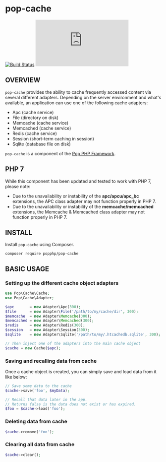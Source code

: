 pop-cache
=========

[![Build Status](https://travis-ci.org/popphp/pop-cache.svg?branch=master)](https://travis-ci.org/popphp/pop-cache)
[![Coverage Status](http://cc.popphp.org/coverage.php?comp=pop-cache)](http://cc.popphp.org/pop-cache/)

OVERVIEW
--------
`pop-cache` provides the ability to cache frequently accessed content via several different adapters.
Depending on the server environment and what's available, an application can use one of the following
cache adapters:

* Apc (cache service)
* File (directory on disk)
* Memcache (cache service)
* Memcached (cache service)
* Redis (cache service)
* Session (short-term caching in session)
* Sqlite (database file on disk)

`pop-cache` is a component of the [Pop PHP Framework](http://www.popphp.org/).

PHP 7
-----

While this component has been updated and tested to work with PHP 7, please note:

- Due to the unavailability or instability of the **apc/apcu/apc_bc** extensions, the APC class adapter may not function properly in PHP 7.
- Due to the unavailability or instability of the **memcache/memcached** extensions, the Memcache & Memcached class adapter may not function properly in PHP 7.

INSTALL
-------

Install `pop-cache` using Composer.

    composer require popphp/pop-cache

BASIC USAGE
-----------

### Setting up the different cache object adapters

```php
use Pop\Cache\Cache;
use Pop\Cache\Adapter;

$apc       = new Adapter\Apc(300);
$file      = new Adapter\File('/path/to/my/cache/dir', 300);
$memcache  = new Adapter\Memcache(300);
$memcached = new Adapter\Memcached(300);
$redis     = new Adapter\Redis(300);
$session   = new Adapter\Session(300);
$sqlite    = new Adapter\Sqlite('/path/to/my/.htcachedb.sqlite', 300);

// Then inject one of the adapters into the main cache object
$cache = new Cache($apc);

```

### Saving and recalling data from cache

Once a cache object is created, you can simply save and load data from it like below:

```php
// Save some data to the cache
$cache->save('foo', $myData);

// Recall that data later in the app.
// Returns false is the data does not exist or has expired.
$foo = $cache->load('foo');
```

### Deleting data from cache

```php
$cache->remove('foo');
```

### Clearing all data from cache

```php
$cache->clear();
```
